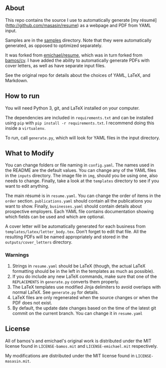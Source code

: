 About
-----
This repo contains the source I use to automatically generate [my résumé]
(http://github.com/masasin/resume) as a webpage and PDF from YAML input.

Samples are in the [samples](http://github.com/masasin/resume/tree/master/samples) directory.
Note that they were automatically generated, as opposed to optimized separately.

It was forked from [emichael/resume](https://github.com/emichael/resume),
which was in turn forked from [bamos/cv](https://github.com/bamos/cv).
I have added the ability to automatically generate PDFs with cover letters,
as well as have separate input files.

See the original repo for details about the choices of YAML, LaTeX, and Markdown.


How to run
----------
You will need Python 3, git, and LaTeX installed on your computer.

The dependencies are included in `requirements.txt` and can be installed using
`pip` with `pip install -r requirements.txt`. I recommend doing this inside a
`virtualenv`.

To run, call `generate.py`, which will look for YAML files in the input directory.


What to Modify
--------------
You can change folders or file naming in `config.yaml`.
The names used in the README are the default values.
You can change any of the YAML files in the `inputs` directory.
The image file in `img`, should you be using one, also needs to change.
Finally, take a look at the `templates` directory to see if you want to edit anything.

The main résumé is in `resume.yaml`.
You can change the order of items in the `order` section.
`publications.yaml` should contain all the publications you want to show.
Finally, `businesses.yaml` should contain details about prospective employers.
Each YAML file contains documentation showing which fields can be used and which are optional.

A cover letter will be automatically generated for each business from `templates/latex/letter_body.tex`.
Don't forget to edit that file.
All the resulting PDFs will be named appropriately and stored in the `outputs/cover_letters` directory.

### Warnings
1. Strings in `resume.yaml` should be LaTeX (though, the actual LaTeX formatting
   should be in the left in the templates as much as possible).
2. If you do include any new LaTeX commands, make sure that one of the
   `REPLACEMENTS` in `generate.py` converts them properly.
3. The LaTeX templates use modified Jinja delimiters to avoid overlaps with
   normal LaTeX. See `generate.py` for details.
4. LaTeX files are only regenerated when the source changes or when the PDF
   does not exist.
5. By default, the update date changes based on the time of the latest git commit on the current branch.
   You can change it in `resume.yaml`


License
-------
All of bamos's and emichael's original work is distributed under the MIT license
found in `LICENSE-bamos.mit` and `LICENSE-emichael.mit` respectively.

My modifications are distributed under the MIT license found in
`LICENSE-masasin.mit`.
